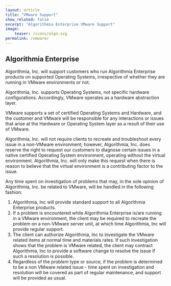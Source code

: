 ```yaml
---
layout: article
title: "VMware Support"
show_related: false
excerpt: "Algorithmia Enterprise VMware Support"
image:
    teaser: /icons/algo.svg
permalink: /vmware/
---
```


<div class="syn-styles-supported">
<h2>Algorithmia Enterprise</h2>
<p class="syn-body-1">Algorithmia, Inc. will support customers who run Algorithmia Enterprise products on supported Operating Systems, irrespective of whether they are running in VMware environments or not.</p>

<p class="syn-body-1">Algorithmia, Inc. supports Operating Systems, not specific hardware configurations. Accordingly, VMware operates as a hardware abstraction layer.</p>

<p class="syn-body-1">VMware supports a set of certified Operating Systems and Hardware, and the customer and VMware will be responsible for any interactions or issues that arise at the Hardware or Operating System layer as a result of their use of VMware.</p>

<p class="syn-body-1">Algorithmia, Inc. will not require clients to recreate and troubleshoot every issue in a non-VMware environment; however, Algorithmia, Inc. does reserve the right to request our customers to diagnose certain issues in a native certified Operating System environment, operating without the virtual environment. Algorithmia, Inc. will only make this request when there is reason to believe that the virtual environment is a contributing factor to the issue.</p>

<p class="syn-body-1">Any time spent on investigation of problems that may, in the sole opinion of Algorithmia, Inc. be related to VMware, will be handled in the following fashion:</p>
<ol>
	<li>Algorithmia, Inc will provide standard support to all Algorithmia Enterprise products.</li>
	<li>If a problem is encountered while Algorithmia Enterprise is/are running in a VMware environment, the client may be required to recreate the problem on a non-VMware server unit, at which time Algorithmia, Inc will provide regular support.</li>
	<li>The client can authorize Algorithmia, Inc to investigate the VMware related items at normal time and materials rates. If such investigation shows that the problem is VMware related, the client may contract Algorithmia, Inc to provide a software change to resolve the issue if such a resolution is possible.</li>
	<li>Regardless of the problem type or source, if the problem is determined to be a non VMware related issue - time spent on investigation and resolution will be covered as part of regular maintenance, and support will be provided as usual.</li>
</ol>
</div>